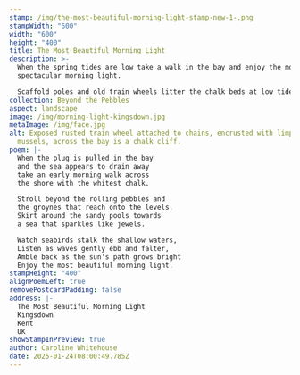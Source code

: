 ```yaml
---
stamp: /img/the-most-beautiful-morning-light-stamp-new-1-.png
stampWidth: "600"
width: "600"
height: "400"
title: The Most Beautiful Morning Light
description: >-
  When the spring tides are low take a walk in the bay and enjoy the most
  spectacular morning light.

  Scaffold poles and old train wheels litter the chalk beds at low tides and have become home to various sea life. I have been told they are the remnants of old sea defences.
collection: Beyond the Pebbles
aspect: landscape
image: /img/morning-light-kingsdown.jpg
metaImage: /img/face.jpg
alt: Exposed rusted train wheel attached to chains, encrusted with limpets and
  mussels, across the bay is a chalk cliff.
poem: |-
  When the plug is pulled in the bay 
  and the sea appears to drain away 
  take an early morning walk across 
  the shore with the whitest chalk.

  Stroll beyond the rolling pebbles and
  the groynes that reach onto the levels.
  Skirt around the sandy pools towards
  a sea that sparkles like jewels.

  Watch seabirds stalk the shallow waters,
  Listen as waves gently ebb and falter,
  Amble back as the sun's path grows bright
  Enjoy the most beautiful morning light.
stampHeight: "400"
alignPoemLeft: true
removePostcardPadding: false
address: |-
  The Most Beautiful Morning Light
  Kingsdown
  Kent
  UK
showStampInPreview: true
author: Caroline Whitehouse
date: 2025-01-24T08:00:49.785Z
---
```

